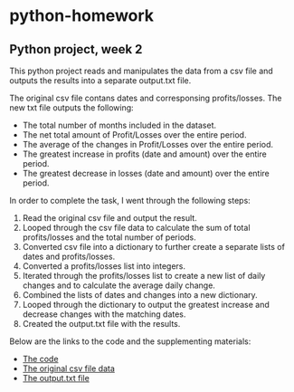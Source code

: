 # python-homework
## Python project, week 2


This python project reads and manipulates the data from a csv file and outputs the results into a separate output.txt file.

The original csv file contans dates and corresponsing profits/losses. The new txt file outputs the following:

* The total number of months included in the dataset.
* The net total amount of Profit/Losses over the entire period.
* The average of the changes in Profit/Losses over the entire period.
* The greatest increase in profits (date and amount) over the entire period.
* The greatest decrease in losses (date and amount) over the entire period.


In order to complete the task, I went through the following steps:

1. Read the original csv file and output the result.
2. Looped through the csv file data to calculate the sum of total profits/losses and the total number of periods.
3. Converted csv file into a dictionary to further create a separate lists of dates and profits/losses.
4. Converted a profits/losses list into integers.
5. Iterated through the profits/losses list to create a new list of daily changes and to calculate the average daily change.
6. Combined the lists of dates and changes into a new dictionary.
7. Looped through the dictionary to output the greatest increase and decrease changes with the matching dates.
8. Created the output.txt file with the results.


Below are the links to the code and the supplementing materials:

* [The code](PyBank/main.ipynb)
* [The original csv file data](PyBank/02-Homework_02-Python_Instructions_PyBank_Resources_budget_data.csv)
* [The output.txt file](PyBank/output.txt)

